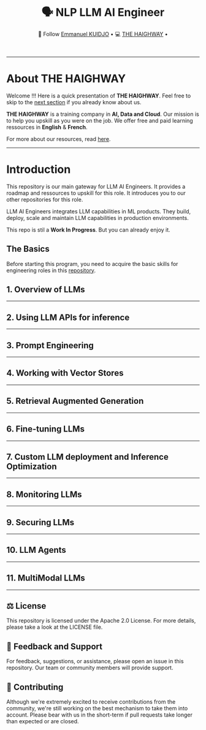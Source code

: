 <div align="center">
  <h1>🗣️ NLP LLM AI Engineer</h1>
  <p align="center">
    🤗 Follow <a href="https://www.linkedin.com/in/emmanuel-kuidjo">Emmanuel KUIDJO</a> • 
    💻 <a href="https://www.linkedin.com/company/the-haighway">THE HAIGHWAY</a> • 
  </p>
</div>
<br/>

---

# About THE HAIGHWAY

Welcome !!! Here is a quick presentation of **THE HAIGHWAY**. Feel free to skip to the [next section](#introduction) if you already know about us.

**THE HAIGHWAY** is a training company in **AI, Data and Cloud**. Our mission is to help you upskill as you were on the job. We offer free and paid learning ressources in **English** & **French**.

For more about our resources, read [here](https://github.com/THEHAIGHWAY/.github.git).

---

# Introduction

This repository is our main gateway for LLM AI Engineers. It provides a roadmap and ressources to upskill for this role. It introduces you to our other repositories for this role.

LLM AI Engineers integrates LLM capabilities in ML products. They build, deploy, scale and maintain LLM capabilities in production environments.

This repo is stil a **Work In Progress**. But you can already enjoy it. 


## The Basics

Before starting this program, you need to acquire the basic skills for engineering roles in this [repository](https://github.com/THEHAIGHWAY/the-basics-for-eng-roles-in-cloud-data-ai-main.git).



## 1. Overview of LLMs

---

## 2. Using LLM APIs for inference

---

## 3. Prompt Engineering

---

## 4. Working with Vector Stores

---

## 5. Retrieval Augmented Generation

---

## 6. Fine-tuning LLMs

---

## 7. Custom LLM deployment and Inference Optimization

---

## 8. Monitoring LLMs

---

## 9. Securing LLMs

---

## 10. LLM Agents

---

## 11. MultiModal LLMs

---

## ⚖️ License

This repository is licensed under the Apache 2.0 License. For more details, please take a look at the LICENSE file.

## 💪 Feedback and Support

For feedback, suggestions, or assistance, please open an issue in this repository. Our team or community members will provide support.

## 🤝 Contributing

Although we're extremely excited to receive contributions from the community, we're still working on the best mechanism to take them into account. Please bear with us in the short-term if pull requests take longer than expected or are closed.